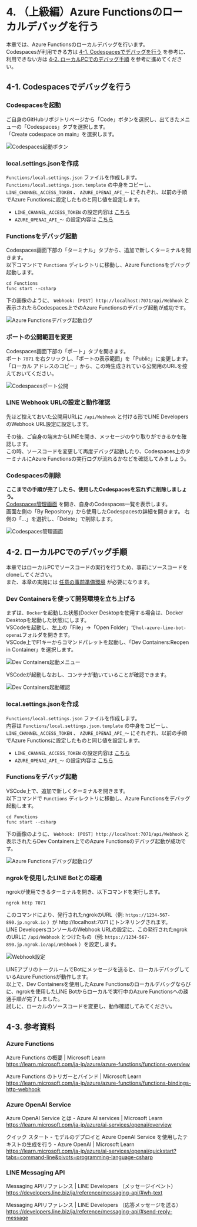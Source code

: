 # 4. （上級編）Azure Functionsのローカルデバッグを行う
本章では、Azure Functionsのローカルデバッグを行います。  
Codespacesが利用できる方は [4-1. Codespacesでデバッグを行う](#4-1-codespacesでデバッグを行う) を参考に、利用できない方は [4-2. ローカルPCでのデバッグ手順](#4-2-ローカルpcでのデバッグ手順) を参考に進めてください。

## 4-1. Codespacesでデバッグを行う
### Codespacesを起動
ご自身のGitHubリポジトリページから「Code」ボタンを選択し、出てきたメニューの「Codespaces」タブを選択します。  
「Create codespace on main」を選択します。

![Codespaces起動ボタン](images/debug_codespaces_1.png)

### local.settings.jsonを作成
`Functions/local.settings.json` ファイルを作成します。  
`Functions/local.settings.json.template` の中身をコピーし、 `LINE_CHANNEL_ACCESS_TOKEN` 、 `AZURE_OPENAI_API_～` にそれぞれ、以前の手順でAzure Functionsに設定したものと同じ値を設定します。

- `LINE_CHANNEL_ACCESS_TOKEN` の設定内容は [こちら](./2-create-linebot.md#アプリケーション設定にlineチャネルアクセストークンを追加)
- `AZURE_OPENAI_API_～` の設定内容は [こちら](./3-update-reply-from-openai.md#アプリケーション設定の追加)

### Functionsをデバッグ起動
Codespaces画面下部の「ターミナル」タブから、追加で新しくターミナルを開きます。  
以下コマンドで `Functions` ディレクトリに移動し、Azure Functionsをデバッグ起動します。

```
cd Functions
func start --csharp
```

下の画像のように、 `Webhook: [POST] http://localhost:7071/api/Webhook` と表示されたらCodespaces上でのAzure Functionsのデバッグ起動が成功です。

![Azure Functionsデバッグ起動ログ](images/debug_codespaces_2.png)

### ポートの公開範囲を変更
Codespaces画面下部の「ポート」タブを開きます。  
ポート `7071` を右クリックし、「ポートの表示範囲」を「Public」に変更します。  
「ローカル アドレスのコピー」から、この時生成されている公開用のURLを控えておいてください。

![Codespacesポート公開](images/debug_codespaces_3.png)

### LINE Webhook URLの設定と動作確認
先ほど控えておいた公開用URLに `/api/Webhook` と付ける形でLINE DevelopersのWebhook URL設定に設定します。

その後、ご自身の端末からLINEを開き、メッセージのやり取りができるかを確認します。  
この時、ソースコードを変更して再度デバッグ起動したり、Codespaces上のターミナルにAzure Functionsの実行ログが流れるかなどを確認してみましょう。

### Codespacesの削除
**ここまでの手順が完了したら、使用したCodespacesを忘れずに削除しましょう。**  
[Codespaces管理画面](https://github.com/codespaces) を開き、自身のCodespaces一覧を表示します。  
画面左側の「By Repository」から使用したCodespacesの詳細を開きます。
右側の「…」を選択し、「Delete」で削除します。

![Codespaces管理画面](images/debug_codespaces_4.png)

## 4-2. ローカルPCでのデバッグ手順
本章ではローカルPCでソースコードの実行を行うため、事前にソースコードをcloneしてください。  
また、本章の実施には [任意の事前準備環境](./../README.md#任意上級編のローカルデバッグを行いたい方向け) が必要になります。

### Dev Containersを使って開発環境を立ち上げる
まずは、`Docker`を起動した状態(Docker Desktopを使用する場合は、Docker Desktopを起動した状態)にします。  
VSCodeを起動し、左上の「File」→「Open Folder」で`hol-azure-line-bot-openai`フォルダを開きます。  
VSCode上でF1キーからコマンドパレットを起動し、「Dev Containers:Reopen in Container」を選択します。

![Dev Containers起動メニュー](images/devcontainer_start_1.png)

VSCodeが起動しなおし、コンテナが動いていることが確認できます。

![Dev Containers起動確認](images/devcontainer_start_2.png)

### local.settings.jsonを作成
`Functions/local.settings.json` ファイルを作成します。  
内容は `Functions/local.settings.json.template` の中身をコピーし、 `LINE_CHANNEL_ACCESS_TOKEN` 、 `AZURE_OPENAI_API_～` にそれぞれ、以前の手順でAzure Functionsに設定したものと同じ値を設定します。

- `LINE_CHANNEL_ACCESS_TOKEN` の設定内容は [こちら](./2-create-linebot.md#アプリケーション設定にlineチャネルアクセストークンを追加)
- `AZURE_OPENAI_API_～` の設定内容は [こちら](./3-update-reply-from-openai.md#3-4-環境変数の設定)

### Functionsをデバッグ起動
VSCode上で、追加で新しくターミナルを開きます。  
以下コマンドで `Functions` ディレクトリに移動し、Azure Functionsをデバッグ起動します。

```
cd Functions
func start --csharp
```

下の画像のように、 `Webhook: [POST] http://localhost:7071/api/Webhook` と表示されたらDev Containers上でのAzure Functionsのデバッグ起動が成功です。

![Azure Functionsデバッグ起動ログ](images/devcontainer_start_3.png)

### ngrokを使用したLINE Botとの疎通
ngrokが使用できるターミナルを開き、以下コマンドを実行します。

```
ngrok http 7071
```

このコマンドにより、発行されたngrokのURL（例: `https://1234-567-890.jp.ngrok.io` ）が http://localhost:7071 にトンネリングされます。  
LINE DevelopersコンソールのWebhook URLの設定に、この発行されたngrokのURLに `/api/Webhook` とつけたもの（例: `https://1234-567-890.jp.ngrok.io/api/Webhook` ）を設定します。

![Webhook設定](images/webhook-url-ngrok.png)

LINEアプリのトークルームでBotにメッセージを送ると、ローカルデバッグしているAzure Functionsが動作します。  
以上で、Dev Containersを使用したAzure Functionsのローカルデバッグならびに、ngrokを使用したLINE Botからローカルで実行中のAzure Functionsへの疎通手順が完了しました。  
試しに、ローカルのソースコードを変更し、動作確認してみてください。

## 4-3. 参考資料
### Azure Functions
Azure Functions の概要 | Microsoft Learn  
https://learn.microsoft.com/ja-jp/azure/azure-functions/functions-overview

Azure Functions のトリガーとバインド | Microsoft Learn  
https://learn.microsoft.com/ja-jp/azure/azure-functions/functions-bindings-http-webhook

### Azure OpenAI Service
Azure OpenAI Service とは - Azure AI services | Microsoft Learn  
https://learn.microsoft.com/ja-jp/azure/ai-services/openai/overview

クイック スタート - モデルのデプロイと Azure OpenAI Service を使用したテキストの生成を行う - Azure OpenAI | Microsoft Learn  
https://learn.microsoft.com/ja-jp/azure/ai-services/openai/quickstart?tabs=command-line&pivots=programming-language-csharp

### LINE Messaging API
Messaging APIリファレンス | LINE Developers （メッセージイベント）  
https://developers.line.biz/ja/reference/messaging-api/#wh-text

Messaging APIリファレンス | LINE Developers （応答メッセージを送る）  
https://developers.line.biz/ja/reference/messaging-api/#send-reply-message
